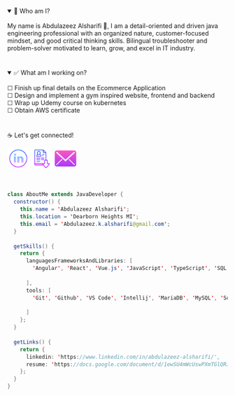 <details open>
<summary>💭 Who am I?</summary>
<br>
My name is Abdulazeez Alsharifi 👋, I am a detail-oriented and driven java engineering professional with an organized nature, customer-focused mindset, and good critical thinking skills. Bilingual troubleshooter and problem-solver motivated to learn, grow, and excel in IT industry.
</details>

<h1></h1>

<details open>
 <summary>✅ What am I working on?</summary>
 <br>
☐ Finish up final details on the Ecommerce Application
<br>
☐ Design and implement a gym inspired website, frontend and backend
<br>
☐ Wrap up Udemy course on kubernetes
<br>
☐ Obtain AWS certificate
 </details>
 
<h1></h1>

<p>☕ Let's get connected!</p>

[<img src='https://github.com/aalsharifi/aalsharifi/blob/master/linkedin.png' alt='linkedin' height='50' width='50'>](https://www.linkedin.com/in/abdulazeez-alsharifi/)  [<img src='https://github.com/aalsharifi/aalsharifi/blob/master/resume.png' alt='googledrive' height='50' width='50'>](https://docs.google.com/document/d/1ewSU4mWcUswPXmTGlQRJ5tHL_sMscOTCKio8A8xJAgI/edit?usp=sharing)  [<img src='https://github.com/aalsharifi/aalsharifi/blob/master/email.png' alt='gmail' height='50' width='50'>](mailto:abdulazeez.k.alsharifi@gmail.com)

<br>

```java
class AboutMe extends JavaDeveloper {
  constructor() {
    this.name = 'Abdulazeez Alsharifi';
    this.location = 'Dearborn Heights MI';
    this.email = 'Abdulazeez.k.alsharifi@gmail.com';
  }
  
  getSkills() {
    return {
      languagesFrameworksAndLibraries: [
        'Angular', 'React', 'Vue.js', 'JavaScript', 'TypeScript', 'SQL', 'Java', 'Spring Boot', 'Cucumber', 'Junit', 'Jenkins', 'Docker', 'Prometheus' 

      ],
      tools: [
        'Git', 'Github', 'VS Code', 'Intellij', 'MariaDB', 'MySQL', 'Solr', 'Docusaurus', 'Elastic APM', 'Grafana', 'Splunk', 'Lens Kubernetes IDE', 'Kubectl', 'Jmeter'

      ]
    };
  }
  
  getLinks() {
    return {
      linkedin: 'https://www.linkedin.com/in/abdulazeez-alsharifi/',
      resume: 'https://docs.google.com/document/d/1ewSU4mWcUswPXmTGlQRJ5tHL_sMscOTCKio8A8xJAgI/edit?usp=sharing'
    };
  }
}

```




